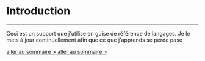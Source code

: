 # Introduction
---

Ceci est un support que j'utilise en guise de référence de langages.
Je le mets à jour continuellement afin que ce que j'apprends se perde pase

[aller au sommaire > ](SUMMARY.md)
[aller au sommaire > ](SUMMARY.md)
